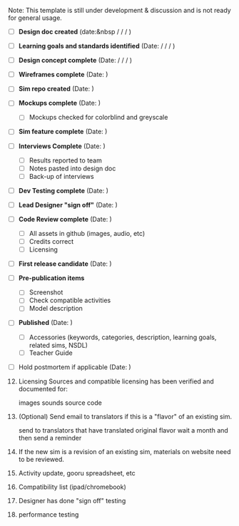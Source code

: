 Note: This template is still under development & discussion and is not ready for general usage.

- [ ] **Design doc created** (date:&nbsp / / / ) 
- [ ] **Learning goals and standards identified** (Date: / / / )
- [ ] **Design concept complete**  (Date: / / / )
- [ ] **Wireframes complete** (Date:       )
- [ ] **Sim repo created** (Date: )
- [ ] **Mockups complete** (Date:       )
  - [ ] Mockups checked for colorblind and greyscale
- [ ] **Sim feature complete** (Date:       )
- [ ] **Interviews Complete** (Date:       )
  - [ ] Results reported to team
  - [ ] Notes pasted into design doc
  - [ ] Back-up of interviews
- [ ] **Dev Testing complete** (Date:       )
- [ ] **Lead Designer "sign off"** (Date:      )
- [ ] **Code Review complete** (Date:       )
  - [ ] All assets in github (images, audio, etc)
  - [ ] Credits correct
  - [ ] Licensing
- [ ] **First release candidate** (Date:       )
- [ ] **Pre-publication items** 
  - [ ] Screenshot
  - [ ] Check compatible activities
  - [ ] Model description 
- [ ] **Published** (Date:       )
  - [ ] Accessories (keywords, categories, description, learning goals, related sims, NSDL)
  - [ ] Teacher Guide
- [ ] Hold postmortem if applicable (Date:       )





12) Licensing
Sources and compatible licensing has been verified and documented for:

    images
    sounds
    source code


15) (Optional) Send email to translators if this is a "flavor" of an existing sim.

    send to translators that have translated original flavor
    wait a month and then send a reminder


17) If the new sim is a revision of an existing sim, materials on website need to be reviewed.

18) Activity update, gooru spreadsheet, etc

19) Compatibility list (ipad/chromebook)

20) Designer has done "sign off" testing

21) performance testing
